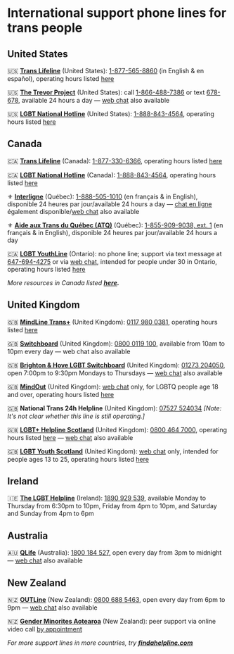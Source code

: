 # International support phone lines for trans people

## United States

🇺🇸 **[Trans Lifeline](https://translifeline.org/hotline/)** (United States): [1-877-565-8860](tel:18775658860) (in English & en español), operating hours listed [here](https://translifeline.org/hotline/)

🇺🇸 **[The Trevor Project](https://www.thetrevorproject.org/get-help/)** (United States): call [1-866-488-7386](tel:18664887386) or text [678-678](sms:678678), available 24 hours a day — [web chat](https://www.thetrevorproject.org/get-help/) also available

🇺🇸 **[LGBT National Hotline](https://lgbthotline.org/national-hotline/)** (United States): [1-888-843-4564](tel:18888434564), operating hours listed [here](https://lgbthotline.org/national-hotline/)

## Canada

🇨🇦 **[Trans Lifeline](https://translifeline.org/hotline/)** (Canada): [1-877-330-6366](tel:18773306366), operating hours listed [here](https://translifeline.org/hotline/)

🇨🇦 **[LGBT National Hotline](https://lgbthotline.org/national-hotline/)** (Canada): [1-888-843-4564](tel:18888434564), operating hours listed [here](https://lgbthotline.org/national-hotline/)

⚜️ **[Interligne](https://interligne.co/)** (Québec): [1-888-505-1010](tel:18885051010) (en français & in English), disponible 24 heures par jour/available 24 hours a day — [chat en ligne](https://interligne.co/) également disponible/[web chat](https://interligne.co/en/) also available  

⚜️ **[Aide aux Trans du Québec (ATQ)](https://aideauxtrans.com/en)** (Québec): [1-855-909-9038, ext. 1](tel:18559099038) (en français & in English), disponible 24 heures par jour/available 24 hours a day 

🇨🇦 **[LGBT YouthLine](https://www.youthline.ca/helpline/peer-support-helpline/)** (Ontario): no phone line; support via text message at [647-694-4275](sms:6476944275) or via [web chat](https://www.youthline.ca/helpline/peer-support-helpline/), intended for people under 30 in Ontario, operating hours listed [here](https://www.youthline.ca/helpline/peer-support-helpline/)

*More resources in Canada listed **[here](https://www.youthline.ca/helpline/other-helplines/).***

## United Kingdom

🇬🇧 **[MindLine Trans+](https://www.mindinsomerset.org.uk/our-services/adult-one-to-one-support/mindline-trans/)** (United Kingdom): [0117 980 0381](tel:01179800381), operating hours listed [here](https://www.mindinsomerset.org.uk/our-services/adult-one-to-one-support/mindline-trans/)  

🇬🇧 **[Switchboard](https://switchboard.lgbt/)** (United Kingdom): [0800 0119 100](tel:08000119100), available from 10am to 10pm every day — web chat also available

🇬🇧 **[Brighton & Hove LGBT Switchboard](https://www.switchboard.org.uk/what-we-do/helpline/)** (United Kingdom): [01273 204050](tel:01273204050), open 7:00pm to 9:30pm Mondays to Thursdays — [web chat](https://www.switchboard.org.uk/what-we-do/helpline/) also available

🇬🇧 **[MindOut](https://mindout.org.uk/)** (United Kingdom): [web chat]([https://www.switchboard.org.uk/what-we-do/helpline](https://mindout.org.uk/)/) only, for LGBTQ people age 18 and over, operating hours listed [here](https://mindout.org.uk/)

🇬🇧 **National Trans 24h Helpline** (United Kingdom): [07527 524034](tel:07527524034) *[Note: It's not clear whether this line is still operating.]*

🇬🇧 **[LGBT+ Helpline Scotland](https://www.lgbthealth.org.uk/services-support/lgbt-helpline-scotland/)** (United Kingdom): [0800 464 7000](tel:08004647000), operating hours listed [here](https://www.lgbthealth.org.uk/services-support/lgbt-helpline-scotland/) — [web chat](https://www.lgbthealth.org.uk/) also available

🇬🇧 **[LGBT Youth Scotland](https://lgbtyouth.org.uk/get-support/)** (United Kingdom): [web chat](https://lgbtyouth.org.uk/get-support/live-chat/) only, intended for people ages 13 to 25, operating hours listed [here](https://lgbtyouth.org.uk/get-support/live-chat/)

## Ireland

🇮🇪 **[The LGBT Helpline](https://lgbt.ie/contact-us/)** (Ireland): [1890 929 539](tel:1890929539), available Monday to Thursday from 6:30pm to 10pm, Friday from 4pm to 10pm, and Saturday and Sunday from 4pm to 6pm

## Australia

🇦🇺 **[QLife](https://qlife.org.au/contact-us)** (Australia): [1800 184 527](tel:1800184527)[,](tel:1800184527) open every day from 3pm to midnight — [web chat](https://qlife.org.au/resources/chat) also available  

## New Zealand

🇳🇿 **[OUTLine](https://outline.org.nz/)** (New Zealand): [0800 688 5463](tel:08006885463), open every day from 6pm to 9pm — [web chat](https://outline.org.nz/chat/) also available

🇳🇿 **[Gender Minorites Aotearoa](https://genderminorities.com/peer-support/)** (New Zealand): peer support via online video call [by appointment](https://genderminorities.com/peer-support/)

*For more support lines in more countries, try **[findahelpline.com](https://findahelpline.com/)***
